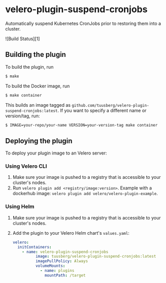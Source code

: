 # velero-plugin-suspend-cronjobs

Automatically suspend Kubernetes CronJobs prior to restoring them into a cluster.

![Build Status][1]

## Building the plugin

To build the plugin, run

```bash
$ make
```

To build the Docker image, run

```bash
$ make container
```

This builds an image tagged as `github.com/tuusberg/velero-plugin-suspend-cronjobs:latest`. If you want to specify a different name or version/tag, run:

```bash
$ IMAGE=your-repo/your-name VERSION=your-version-tag make container 
```

## Deploying the plugin

To deploy your plugin image to an Velero server:

### Using Velero CLI
1. Make sure your image is pushed to a registry that is accessible to your cluster's nodes.
2. Run `velero plugin add <registry/image:version>`. Example with a dockerhub image: `velero plugin add velero/velero-plugin-example`.

### Using Helm
1. Make sure your image is pushed to a registry that is accessible to your cluster's nodes.
2. Add the plugin to your Velero Helm chart's `values.yaml`:

    ```yaml
    velero:
      initContainers:
        - name: velero-plugin-suspend-cronjobs
              image: tuusberg/velero-plugin-suspend-cronjobs:latest
              imagePullPolicy: Always
              volumeMounts:
                - name: plugins
                  mountPath: /target
    ```
